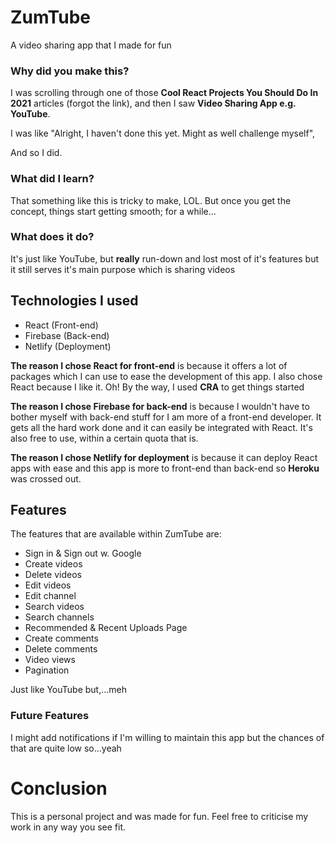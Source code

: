 # ZumTube
A video sharing app that I made for fun

### Why did you make this?
I was scrolling through one of those **Cool React Projects You Should Do In 2021** articles (forgot the link), and then I saw **Video Sharing App e.g. YouTube**.

I was like "Alright, I haven't done this yet. Might as well challenge myself",

And so I did.


### What did I learn?
That something like this is tricky to make, LOL. But once you get the concept, things start getting smooth; for a while...

### What does it do?
It's just like YouTube, but **really** run-down and lost most of it's features but it still serves it's main purpose which is sharing videos

## Technologies I used
- React (Front-end)
- Firebase (Back-end)
- Netlify (Deployment)

**The reason I chose React for front-end** is because it offers a lot of packages which I can use to ease the development of this app. I also chose React because I like it. Oh! By the way, I used **CRA** to get things started

**The reason I chose Firebase for back-end** is because I wouldn't have to bother myself with back-end stuff for I am more of a front-end developer. It gets all the hard work done and it can easily be integrated with React. It's also free to use, within a certain quota that is.

**The reason I chose Netlify for deployment** is because it can deploy React apps with ease and this app is more to front-end than back-end so **Heroku** was crossed out.

## Features
The features that are available within ZumTube are:

- Sign in & Sign out w. Google
- Create videos
- Delete videos
- Edit videos
- Edit channel
- Search videos
- Search channels
- Recommended & Recent Uploads Page
- Create comments
- Delete comments
- Video views
- Pagination

Just like YouTube but,...meh


### Future Features
I might add notifications if I'm willing to maintain this app but the chances of that are quite low so...yeah

# Conclusion
This is a personal project and was made for fun. Feel free to criticise my work in any way you see fit.